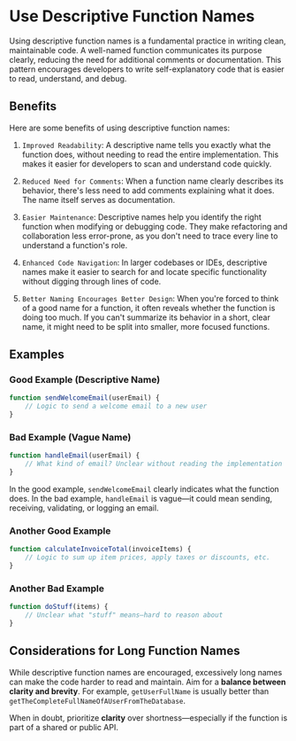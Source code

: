 # Use Descriptive Function Names

Using descriptive function names is a fundamental practice in writing clean, maintainable code. A well-named function communicates its purpose clearly, reducing the need for additional comments or documentation. This pattern encourages developers to write self-explanatory code that is easier to read, understand, and debug.

## Benefits

Here are some benefits of using descriptive function names:

1. `Improved Readability`: A descriptive name tells you exactly what the function does, without needing to read the entire implementation. This makes it easier for developers to scan and understand code quickly.

2. `Reduced Need for Comments`: When a function name clearly describes its behavior, there's less need to add comments explaining what it does. The name itself serves as documentation.

3. `Easier Maintenance`: Descriptive names help you identify the right function when modifying or debugging code. They make refactoring and collaboration less error-prone, as you don't need to trace every line to understand a function's role.

4. `Enhanced Code Navigation`: In larger codebases or IDEs, descriptive names make it easier to search for and locate specific functionality without digging through lines of code.

5. `Better Naming Encourages Better Design`: When you're forced to think of a good name for a function, it often reveals whether the function is doing too much. If you can't summarize its behavior in a short, clear name, it might need to be split into smaller, more focused functions.

## Examples

### Good Example (Descriptive Name)

```js
function sendWelcomeEmail(userEmail) {
    // Logic to send a welcome email to a new user
}
```

### Bad Example (Vague Name)

```js
function handleEmail(userEmail) {
    // What kind of email? Unclear without reading the implementation
}
```

In the good example, `sendWelcomeEmail` clearly indicates what the function does. In the bad example, `handleEmail` is vague—it could mean sending, receiving, validating, or logging an email.

### Another Good Example

```js
function calculateInvoiceTotal(invoiceItems) {
    // Logic to sum up item prices, apply taxes or discounts, etc.
}
```

### Another Bad Example

```js
function doStuff(items) {
    // Unclear what "stuff" means—hard to reason about
}
```

## Considerations for Long Function Names

While descriptive function names are encouraged, excessively long names can make the code harder to read and maintain. Aim for a **balance between clarity and brevity**. For example, `getUserFullName` is usually better than `getTheCompleteFullNameOfAUserFromTheDatabase`.

When in doubt, prioritize **clarity** over shortness—especially if the function is part of a shared or public API.
